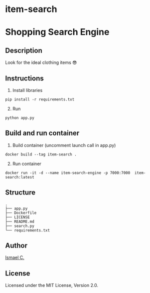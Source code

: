 # item-search

# Shopping Search Engine 

## Description

Look for the ideal clothing items 😎

## Instructions

1. Install libraries

```
pip install -r requirements.txt
```

2. Run

```
python app.py
```

## Build and run container

1. Build container (uncomment launch call in app.py)

```
docker build --tag item-search .
```

2. Run container

```
docker run -it -d --name item-search-engine -p 7000:7000  item-search:latest
```

## Structure

```
.
├── app.py
├── Dockerfile
├── LICENSE
├── README.md
├── search.py
└── requirements.txt
```

## Author

[Ismael C.](https://ismaelmekene.com)

## License

Licensed under the MIT License, Version 2.0. 

